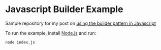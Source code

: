 # Javascript Builder Example

Sample repository for my post on [using the builder pattern in Javascript](https://sohamkamani.com/javascript/builder-pattern/)

To run the example, install [Node.js](https://nodejs.org/) and run:

```
node index.js
```
